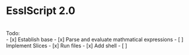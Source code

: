 # EsslScript 2.0
<br>
Todo:
<br>
- [x] Establish base
- [x] Parse and evaluate mathmatical expressions
- [ ] Implement Slices
- [x] Run files
- [x] Add shell
- [ ] 

